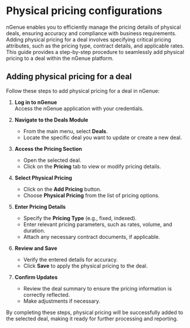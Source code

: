 # Physical pricing configurations

nGenue enables you to efficiently manage the pricing details of physical deals, ensuring accuracy and compliance with business requirements. Adding physical pricing for a deal involves specifying critical pricing attributes, such as the pricing type, contract details, and applicable rates. This guide provides a step-by-step procedure to seamlessly add physical pricing to a deal within the nGenue platform.

## Adding physical pricing for a deal

Follow these steps to add physical pricing for a deal in nGenue:

1. **Log in to nGenue**  
   Access the nGenue application with your credentials.

2. **Navigate to the Deals Module**  
   - From the main menu, select **Deals**.  
   - Locate the specific deal you want to update or create a new deal.

3. **Access the Pricing Section**  
   - Open the selected deal.  
   - Click on the **Pricing** tab to view or modify pricing details.

4. **Select Physical Pricing**  
   - Click on the **Add Pricing** button.  
   - Choose **Physical Pricing** from the list of pricing options.

5. **Enter Pricing Details**  
   - Specify the **Pricing Type** (e.g., fixed, indexed).  
   - Enter relevant pricing parameters, such as rates, volume, and duration.  
   - Attach any necessary contract documents, if applicable.

6. **Review and Save**  
   - Verify the entered details for accuracy.  
   - Click **Save** to apply the physical pricing to the deal.

7. **Confirm Updates**  
   - Review the deal summary to ensure the pricing information is correctly reflected.  
   - Make adjustments if necessary.

By completing these steps, physical pricing will be successfully added to the selected deal, making it ready for further processing and reporting.

